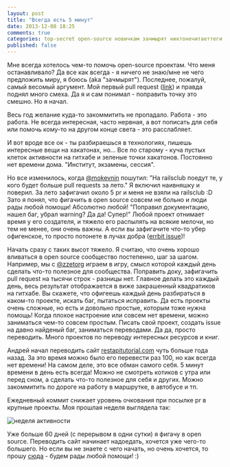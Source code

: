 ```yaml
---
layout: post
title: "Всегда есть 5 минут"
date: 2013-12-08 18:25
comments: true
categories: top-secret open-source новичкам зачмырят никтонечитаеттеги 
published: false
---
```


Мне всегда хотелось чем-то помочь open-source проектам. Что меня
останавливало? Да все как всегда - я ничего не знаю/мне не чего
предложить миру, я боюсь (aka "зачмырят"). Последнее, пожалуй, самый
весомый аргумент. Мой первый pull request ([link](https://github.com/kaize/valle/pull/1)) и правда поднял много смеха. Да я и сам понимал - поправить точку это смешно.
Но я начал.
<!--more-->

Весь год желание куда-то закоммитить не пропадало. Работа - это работа.
Не всегда интересная, часто нервная, а вот пописать для себя или помочь
кому-то на другом конце света - это расслабляет. 

И вот вроде все ок - ты разбираешься в технологиях, пишешь интересные
вещи на хакатонах, но... Все по старому - куча пустых клеток активности
на гитхабе и зеленые точки хакатонов. Постоянно нет времени дома.
"Институт, экзамены, сессия". 

Но все изменилось, когда [@mokevnin](https://twitter.com/mokevnin)
пошутил: "На railsclub поедут те, у кого будет больше pull requests за
лето." Я включил наивняшку и поверил. За лето зафигачил около 5 pr и
меня не взяли на railsclub :D Зато я понял, что фигачить в open source
совсем не больно и люди рады любой помощи! Абсолютно любой! "Поправил
документацию, нашел баг, убрал warning? Да да! Супер!"
Любой проект отнимает время у его создателя, и тяжело его распылять на всякие мелочи,
но тем не менее, они очень важны. А если вы зафигачите что-то убер
офигенское, то просто потонете в лучах добра ([errbit issue](https://github.com/errbit/errbit/issues/614))!

Начать сразу с таких высот тяжело. Я считаю, что очень хорошо вливаться
в open source сообщество постепенно, шаг за шагом. Например, мы с [@zzetorg](https://twitter.com/zzetorg) играем в игру, смысл которой каждый день сделать что-то полезное для сообщества. Поправить доку, зафигачить pull request на тысячи строк - разницы нет. Главное делать это каждый день, весь результат отображается в виже закрашенный квадратиков на гитхабе. Вы скажете, что офигеешь каждый день разбираться в каком-то проекте, искать баг, пытаться исправить. Да есть проекты очень сложные, но есть и довольно простые, которым тоже нужна помощь! Когда плохое настроение или совсем нет времени, можно заниматься чем-то совсем простым. Писать свой проект, создать issue на давно найденый баг, заниматься переводами. Да да, просто переводить. Много проектов по переводу интересных ресурсов и книг.

Андрей начал переводить сайт [restapitutorial.com](restapitutorial.com)
чуть больше года назад. За это время можно было его перевести раз 100,
но как всегда нет времени! На самом деле, это все обман самого себя. 5
минут времени в день есть всегда! Можно не смотреть котиков с утра или
перед сном, а сделать что-то полезное для себя и других. Можно
закоммитить по дороге на работу в маршрутке, в автобусе и тп. 

Ежедневный коммит снижает уровень очкования при посылке pr в крупные
проекты. Моя прошлая неделя выглядела так:

![неделя активности](http://puu.sh/5GgrI.png)

Уже больше 60 дней (с перерывом в одни сутки) я фигачу в open source.
Переводить сайт начинает надоедать, хочется уже чего-то большего. Но
если вы не знаете с чего начать, но очень хочется, то прошу [сюда](https://github.com/zzet/RestApiTutorial.ru) - будем рады любой помощи! :)

